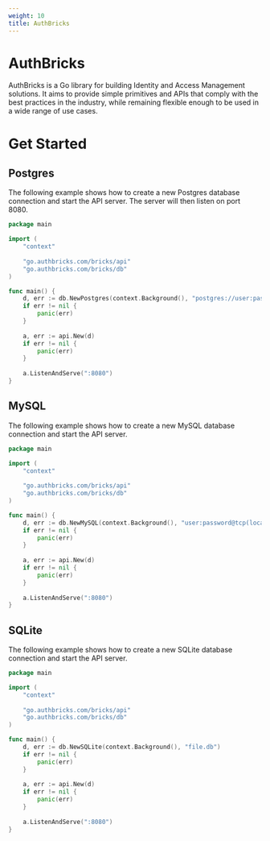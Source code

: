 ```yaml
---
weight: 10
title: AuthBricks
---
```


# AuthBricks

AuthBricks is a Go library for building Identity and Access Management solutions.
It aims to provide simple primitives and APIs that comply with the best practices in the industry, 
while remaining flexible enough to be used in a wide range of use cases.



# Get Started


## Postgres 

The following example shows how to create a new Postgres database connection and start the API server.
The server will then listen on port 8080. 

```go
package main

import (
	"context"
    
    "go.authbricks.com/bricks/api"
	"go.authbricks.com/bricks/db"
)

func main() {
	d, err := db.NewPostgres(context.Background(), "postgres://user:password@localhost:5432/db")
    if err != nil {
        panic(err)
    }
    
    a, err := api.New(d)
    if err != nil {
        panic(err)
    }
    
	a.ListenAndServe(":8080")
}
```





## MySQL
The following example shows how to create a new MySQL database connection and start the API server.

```go
package main

import (
    "context"
    
    "go.authbricks.com/bricks/api"
    "go.authbricks.com/bricks/db"
)

func main() {
    d, err := db.NewMySQL(context.Background(), "user:password@tcp(localhost:3306)/db")
    if err != nil {
        panic(err)
    }
    
    a, err := api.New(d)
    if err != nil {
        panic(err)
    }
    
    a.ListenAndServe(":8080")
}
```

## SQLite
The following example shows how to create a new SQLite database connection and start the API server.

```go
package main 

import (
    "context"
    
    "go.authbricks.com/bricks/api"
    "go.authbricks.com/bricks/db"
)

func main() {
    d, err := db.NewSQLite(context.Background(), "file.db")
    if err != nil {
        panic(err)
    }
    
    a, err := api.New(d)
    if err != nil {
        panic(err)
    }
    
    a.ListenAndServe(":8080")
}
```

